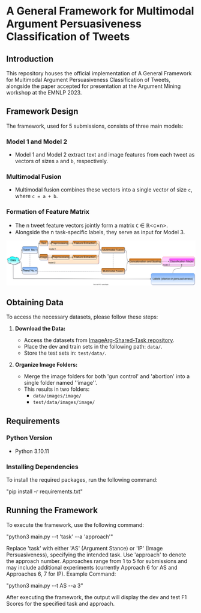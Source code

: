 # A General Framework for Multimodal Argument Persuasiveness Classification of Tweets

## Introduction
This repository houses the official implementation of A General Framework for Multimodal Argument Persuasiveness Classification of Tweets, alongside the paper accepted for presentation at the Argument Mining workshop at the EMNLP 2023. 

## Framework Design

The framework, used for 5 submissions, consists of three main models:

### Model 1 and Model 2
- Model 1 and Model 2 extract text and image features from each tweet as vectors of sizes `a` and `b`, respectively.

### Multimodal Fusion
- Multimodal fusion combines these vectors into a single vector of size `c`, where `c = a + b`.

### Formation of Feature Matrix
- The n tweet feature vectors jointly form a matrix `C` ∈ ℝ<c×n>.
- Alongside the n task-specific labels, they serve as input for Model 3.
  
![Framework Design](framework.svg)

## Obtaining Data

To access the necessary datasets, please follow these steps:

1. **Download the Data:**
    - Access the datasets from [ImageArg-Shared-Task repository](https://github.com/ImageArg/ImageArg-Shared-Task).
    - Place the dev and train sets in the following path: `data/`.
    - Store the test sets in: `test/data/`.

2. **Organize Image Folders:**
    - Merge the image folders for both 'gun control' and 'abortion' into a single folder named ''image''.
    - This results in two folders:
        - `data/images/image/`
        - `test/data/images/image/`
## Requirements

### Python Version
- Python 3.10.11

### Installing Dependencies
To install the required packages, run the following command:

"pip install -r requirements.txt"

## Running the Framework

To execute the framework, use the following command:

"python3 main.py --t 'task' --a 'approach'"

Replace 'task' with either 'AS' (Argument Stance) or 'IP' (Image Persuasiveness), specifying the intended task.
Use 'approach' to denote the approach number. Approaches range from 1 to 5 for submissions and may include additional experiments (currently Approach 6 for AS and Approaches 6, 7 for IP).
Example Command:

"python3 main.py --t AS --a 3"

After executing the framework, the output will display the dev and test F1 Scores for the specified task and approach.

